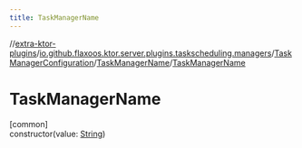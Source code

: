 ```yaml
---
title: TaskManagerName
---
```

//[extra-ktor-plugins](../../../../index.md)/[io.github.flaxoos.ktor.server.plugins.taskscheduling.managers](../../index.md)/[TaskManagerConfiguration](../index.md)/[TaskManagerName](index.md)/[TaskManagerName](-task-manager-name.md)



# TaskManagerName



[common]\
constructor(value: [String](https://kotlinlang.org/api/latest/jvm/stdlib/kotlin/-string/index.md))




